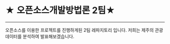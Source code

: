 # ★ 오픈소스개발방법론 2팀★
-------------------
오픈소스를 이용한 프로젝트를 진행하게된 2팀 레파지토리 입니다.
저희는 제주의 관광데이터를 분석하여 발표해보겠습니다.